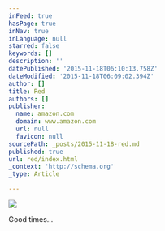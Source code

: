 ```yaml
---
inFeed: true
hasPage: true
inNav: true
inLanguage: null
starred: false
keywords: []
description: ''
datePublished: '2015-11-18T06:10:13.758Z'
dateModified: '2015-11-18T06:09:02.394Z'
author: []
title: Red
authors: []
publisher:
  name: amazon.com
  domain: www.amazon.com
  url: null
  favicon: null
sourcePath: _posts/2015-11-18-red.md
published: true
url: red/index.html
_context: 'http://schema.org'
_type: Article

---
```

![](https://content-na.drive.amazonaws.com/cdproxy/templink/Fdb8U0Ra57KOmqUOPtqm3y4fRw_pBU2uTRVR2zvw7qgLAYspN/alt/thumb?viewBox=1795)

Good times...